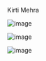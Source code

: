 Kirti Mehra

![image](https://github.com/kxrtx/ECE444-F2023-Assignment1/assets/90280208/1b18fad1-9a07-404a-ad19-6c0e01f06d3e)

![image](https://github.com/kxrtx/ECE444-F2023-Assignment1/assets/90280208/694601b2-2282-43a1-b582-9c70072fdd82)

![image](https://github.com/kxrtx/ECE444-F2023-Assignment1/assets/90280208/5f4f1a9c-a453-469c-acf1-32b2146fb4e6)


